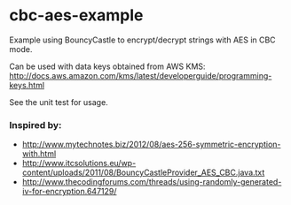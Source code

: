 # cbc-aes-example
Example using BouncyCastle to encrypt/decrypt strings with AES in CBC mode.

Can be used with data keys obtained from AWS KMS:
http://docs.aws.amazon.com/kms/latest/developerguide/programming-keys.html

See the unit test for usage.

### Inspired by:
* http://www.mytechnotes.biz/2012/08/aes-256-symmetric-encryption-with.html
* http://www.itcsolutions.eu/wp-content/uploads/2011/08/BouncyCastleProvider_AES_CBC.java.txt
* http://www.thecodingforums.com/threads/using-randomly-generated-iv-for-encryption.647129/
